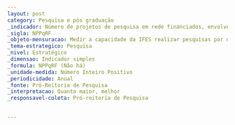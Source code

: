 ```yaml
---
layout: post
category: Pesquisa e pós graduação
_indicador: Número de projetos de pesquisa em rede financiados, envolvendo a IFES e outras instituições da região
_sigla: NPPqRF
_objeto-mensuracao: Medir a capacidade da IFES realizar pesquisas por meio de projetos em rede e financiados
_tema-estrategico: Pesquisa
_nivel: Estratégico
_dimensao: Indicador simples
_formula: NPPqRF (Não há)
_unidade-medida: Número Inteiro Positivo
_periodicidade: Anual
_fonte: Pró-Reitoria de Pesquisa
_interpretacao: Quanto maior, melhor
_responsavel-coleta: Pró-reitoria de Pesquisa
  

---
```






